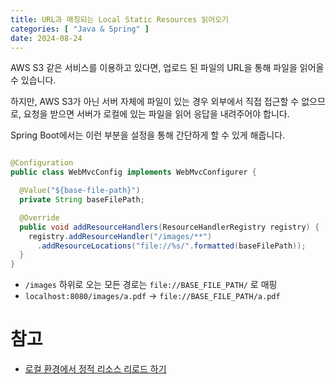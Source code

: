 ```yaml
---
title: URL과 매칭되는 Local Static Resources 읽어오기
categories: [ "Java & Spring" ]
date: 2024-08-24
---
```


AWS S3 같은 서비스를 이용하고 있다면, 업로드 된 파일의 URL을 통해 파일을 읽어올 수 있습니다.

하지만, AWS S3가 아닌 서버 자체에 파일이 있는 경우 외부에서 직접 접근할 수 없으므로, 요청을 받으면 서버가 로컬에 있는 파일을 읽어 응답을 내려주어야 합니다.

Spring Boot에서는 이런 부분을 설정을 통해 간단하게 할 수 있게 해줍니다.

```java

@Configuration
public class WebMvcConfig implements WebMvcConfigurer {

  @Value("${base-file-path}")
  private String baseFilePath;

  @Override
  public void addResourceHandlers(ResourceHandlerRegistry registry) {
    registry.addResourceHandler("/images/**")
      .addResourceLocations("file://%s/".formatted(baseFilePath));
  }
}

```

- `/images` 하위로 오는 모든 경로는 `file://BASE_FILE_PATH/` 로 매핑
- `localhost:8080/images/a.pdf` → `file://BASE_FILE_PATH/a.pdf`

# 참고

- [로컬 환경에서 정적 리소스 리로드 하기](https://bottom-to-top.tistory.com/39)
